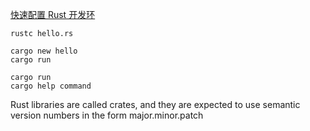 [快速配置 Rust 开发环](https://www.rust-lang.org/zh-CN/learn/get-started)


```shell
rustc hello.rs

cargo new hello
cargo run

cargo run
cargo help command
```


Rust libraries are called crates, and they are expected to use semantic version numbers in the form major.minor.patch